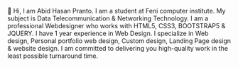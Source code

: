 👋 Hi, I am Abid Hasan Pranto. I am a student at Feni computer institute. My subject is Data Telecommunication & Networking Technology. I am a professional Webdesigner who works with HTML5, CSS3, BOOTSTRAP5 & JQUERY. I have 1 year experience in Web Design.
I specialize in Web design, Personal portfolio web design, Custom design, Landing Page design &  website design. I am committed to delivering you high-quality work in the least possible turnaround time.

